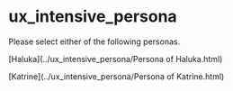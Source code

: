# ux_intensive_persona
Please select either of the following personas.

[Haluka](../ux_intensive_persona/Persona of Haluka.html)

[Katrine](../ux_intensive_persona/Persona of Katrine.html)
